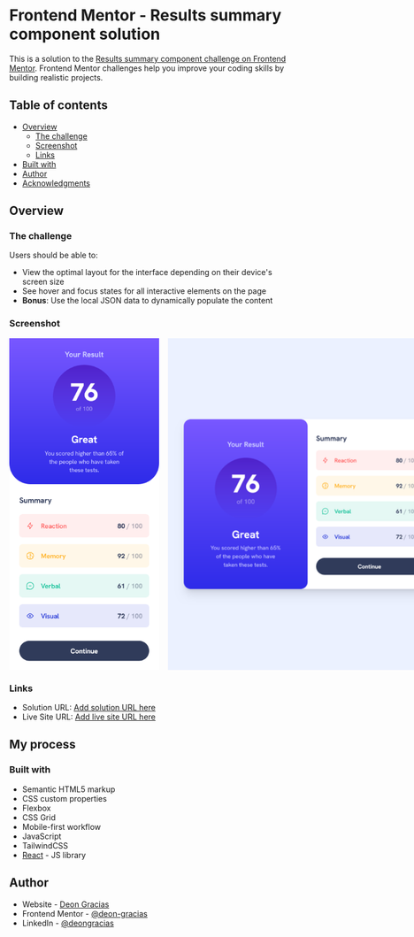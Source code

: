 # Frontend Mentor - Results summary component solution

This is a solution to the [Results summary component challenge on Frontend Mentor](https://www.frontendmentor.io/challenges/results-summary-component-CE_K6s0maV). Frontend Mentor challenges help you improve your coding skills by building realistic projects.

## Table of contents

- [Overview](#overview)
  - [The challenge](#the-challenge)
  - [Screenshot](#screenshot)
  - [Links](#links)
- [Built with](#built-with)
- [Author](#author)
- [Acknowledgments](#acknowledgments)

## Overview

### The challenge

Users should be able to:

- View the optimal layout for the interface depending on their device's screen size
- See hover and focus states for all interactive elements on the page
- **Bonus**: Use the local JSON data to dynamically populate the content

### Screenshot

<div style="display: flex; height: 600px; gap: 1rem;">
<img src="./screenshots/screenshot-mobile.png" />
<img style="object-fit: cover" src="./screenshots/screenshot-desktop.png" />
</div>

### Links

- Solution URL: [Add solution URL here](https://your-solution-url.com)
- Live Site URL: [Add live site URL here](https://your-live-site-url.com)

## My process

### Built with

- Semantic HTML5 markup
- CSS custom properties
- Flexbox
- CSS Grid
- Mobile-first workflow
- JavaScript
- TailwindCSS
- [React](https://reactjs.org/) - JS library

## Author

- Website - [Deon Gracias](https://deongracias.live)
- Frontend Mentor - [@deon-gracias](https://www.github.io/profile/deon-gracias)
- LinkedIn - [@deongracias](https://www.linkedin.com/in/deongracias)

